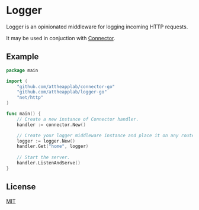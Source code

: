 # Logger

Logger is an opinionated middleware for logging incoming HTTP requests.

It may be used in conjuction with [Connector](https://github.com/attheapplab/connector-go).

## Example

```go
package main

import (
	"github.com/attheapplab/connector-go"
	"github.com/attheapplab/logger-go"
	"net/http"
)

func main() {
	// Create a new instance of Connector handler.
	handler := connector.New()

	// Create your logger middleware instance and place it on any route.
	logger := logger.New()
	handler.Get("home", logger)
	
	// Start the server.
	handler.ListenAndServe()
}

```

## License
[MIT](https://choosealicense.com/licenses/mit/)